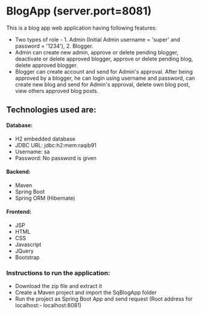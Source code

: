 # BlogApp (server.port=8081)
This is a blog app web application having following features:
* Two types of role - 1. Admin (Initial Admin username = 'super' and password = '1234'), 2. Blogger.
* Admin can create new admin, approve or delete pending blogger, deactivate or delete approved blogger, approve or delete pending blog, delete approved blogger.
* Blogger can create account and send for Admin's approval. After being approved by a blogger, he can login using username and password, can create new blog and send for Admin's approval, delete own blog post, view others approved blog posts.

## Technologies used are:
#### Database:
* H2 embedded database
* JDBC URL: jdbc:h2:mem:raqib91
* Username: sa
* Password: No password is given
#### Backend:
* Maven
* Spring Boot
* Spring ORM (Hibernate)
#### Frontend:
* JSP
* HTML
* CSS
* Javascript
* JQuery
* Bootstrap

### Instructions to run the application:
* Download the zip file and extract it
* Create a Maven project and import the SqBlogApp folder
* Run the project as Spring Boot App and send request (Root address for localhost:- localhost:8081)
